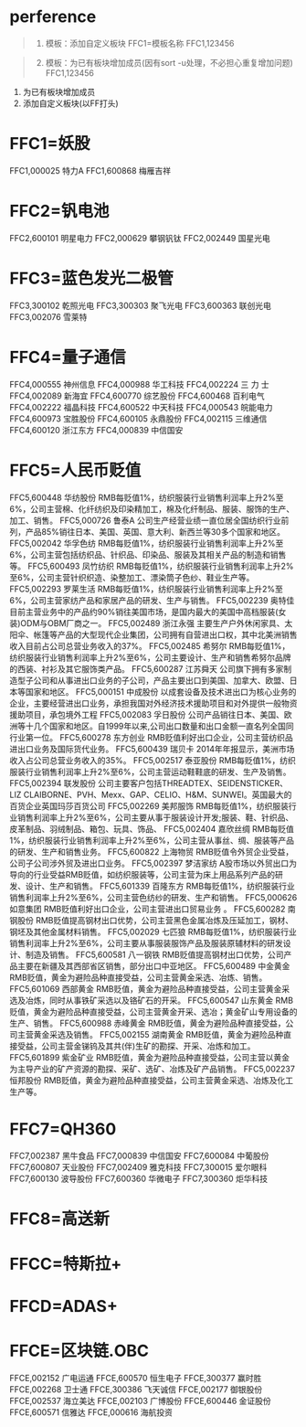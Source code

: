 # perference

> 1. 模板：添加自定义板块
  FFC1=模板名称
  FFC1,123456

> 2. 模板：为已有板块增加成员(因有sort -u处理，不必担心重复增加问题)
  FFC1,123456

1. 为已有板块增加成员
2. 添加自定义板块(以FF打头)

# FFC1=妖股
FFC1,000025	特力A
FFC1,600868	梅雁吉祥

# FFC2=钒电池
FFC2,600101	明星电力
FFC2,000629	攀钢钒钛
FFC2,002449	国星光电

# FFC3=蓝色发光二极管
FFC3,300102	乾照光电
FFC3,300303	聚飞光电
FFC3,600363	联创光电
FFC3,002076	雪莱特

# FFC4=量子通信
FFC4,000555	神州信息
FFC4,000988	华工科技
FFC4,002224	三 力 士
FFC4,002089	新海宜
FFC4,600770	综艺股份
FFC4,600468	百利电气
FFC4,002222	福晶科技
FFC4,600522	中天科技
FFC4,000543	皖能电力
FFC4,600973	宝胜股份
FFC4,600105	永鼎股份
FFC4,002115	三维通信
FFC4,600120	浙江东方
FFC4,000839	中信国安

# FFC5=人民币贬值
FFC5,600448 华纺股份  RMB每贬值1%，纺织服装行业销售利润率上升2%至6%，公司主营棉、化纤纺织及印染精加工，棉及化纤制品、服装、服饰的生产、加工、销售。
FFC5,000726 鲁泰A     公司生产经营业绩一直位居全国纺织行业前列，产品85%销往日本、美国、英国、意大利、新西兰等30多个国家和地区。
FFC5,002042 华孚色纺  RMB每贬值1%，纺织服装行业销售利润率上升2%至6%，公司主营包括纺织品、针织品、印染品、服装及其相关产品的制造和销售等。
FFC5,600493 凤竹纺织  RMB每贬值1%，纺织服装行业销售利润率上升2%至6%，公司主营针织织造、染整加工、漂染筒子色纱、鞋业生产等。
FFC5,002293 罗莱生活  RMB每贬值1%，纺织服装行业销售利润率上升2%至6%，公司主营家纺产品和家居产品的研发、生产与销售。
FFC5,002239 奥特佳    目前主营业务中的产品约90%销往美国市场，是国内最大的美国中高档服装(女装)ODM与OBM厂商之一。
FFC5,002489 浙江永强  主要生产户外休闲家具、太阳伞、帐篷等产品的大型现代企业集团，公司拥有自营进出口权，其中北美洲销售收入目前占公司总营业务收入的37%。
FFC5,002485 希努尔    RMB每贬值1%，纺织服装行业销售利润率上升2%至6%，公司主要设计、生产和销售希努尔品牌的西装、衬衫及其它服饰类产品。
FFC5,600287 江苏舜天  公司旗下拥有多家制造型子公司和从事进出口业务的子公司，产品主要出口到美国、加拿大、欧盟、日本等国家和地区。
FFC5,000151 中成股份  以成套设备及技术进出口为核心业务的企业，主要经营进出口业务，承担我国对外经济技术援助项目和对外提供一般物资援助项目，承包境外工程
FFC5,002083 孚日股份  公司产品销往日本、美国、欧洲等十几个国家和地区。自1999年以来,公司出口数量和出口金额一直名列全国同行业第一位。
FFC5,600278 东方创业  RMB贬值利好出口企业，公司主营纺织品进出口业务及国际货代业务。
FFC5,600439 瑞贝卡    2014年年报显示，美洲市场收入占公司总营业务收入的35%。
FFC5,002517 泰亚股份  RMB每贬值1%，纺织服装行业销售利润率上升2%至6%，公司主营运动鞋鞋底的研发、生产及销售。
FFC5,002394 联发股份  公司主要客户包括THREADTEX、SEIDENSTICKER、LIZ CLAIBORNE、PVH、Mexx、GAP、CELIO、H&M、SUNWEI。英国最大的百货企业英国玛莎百货公司
FFC5,002269 美邦服饰  RMB每贬值1%，纺织服装行业销售利润率上升2%至6%，公司主要从事于服装设计开发;服装、鞋、针织品、皮革制品、羽绒制品、箱包、玩具、饰品、
FFC5,002404 嘉欣丝绸  RMB每贬值1%，纺织服装行业销售利润率上升2%至6%，公司主营从事丝、绸、服装等产品的研发、生产和销售业务。
FFC5,600822 上海物贸  RMB贬值令外贸企业受益，公司子公司涉外贸及进出口业务。
FFC5,002397 梦洁家纺  A股市场以外贸出口为导向的行业受益RMB贬值，如纺织服装等，公司主营为床上用品系列产品的研发、设计、生产和销售。
FFC5,601339 百隆东方  RMB每贬值1%，纺织服装行业销售利润率上升2%至6%，公司主营色纺纱的研发、生产和销售。
FFC5,000626 如意集团  RMB贬值利好出口企业，公司主营进出口贸易业务 。
FFC5,600282 南钢股份  RMB贬值提高钢材出口优势，公司主营黑色金属冶炼及压延加工，钢材、钢坯及其他金属材料销售。
FFC5,002029 七匹狼      RMB每贬值1%，纺织服装行业销售利润率上升2%至6%，公司主要从事服装服饰产品及服装原辅材料的研发设计、制造及销售。
FFC5,600581 八一钢铁  RMB贬值提高钢材出口优势，公司产品主要在新疆及其西部省区销售，部分出口中亚地区。
FFC5,600489 中金黄金  RMB贬值，黄金为避险品种直接受益，公司主营黄金采选、冶炼、销售。
FFC5,601069 西部黄金  RMB贬值，黄金为避险品种直接受益，公司主营黄金采选及冶炼，同时从事铁矿采选以及铬矿石的开采。
FFC5,600547 山东黄金  RMB贬值，黄金为避险品种直接受益，公司主营黄金开采、选冶；黄金矿山专用设备的生产、销售。
FFC5,600988 赤峰黄金  RMB贬值，黄金为避险品种直接受益，公司主营黄金采选及销售。
FFC5,002155 湖南黄金  RMB贬值，黄金为避险品种直接受益，公司主营金锑钨及其共(伴)生矿的勘探、开采、冶炼和加工。
FFC5,601899 紫金矿业  RMB贬值，黄金为避险品种直接受益，公司主营以黄金为主导产业的矿产资源的勘探、采矿、选矿、冶炼及矿产品销售。
FFC5,002237 恒邦股份  RMB贬值，黄金为避险品种直接受益，公司主营黄金采选、冶炼及化工生产等。

# FFC7=QH360
FFC7,002387  黑牛食品
FFC7,000839  中信国安
FFC7,600084  中葡股份
FFC7,600807  天业股份
FFC7,002409  雅克科技
FFC7,300015  爱尔眼科
FFC7,600130  波导股份
FFC7,600360  华微电子
FFC7,300360  炬华科技

# FFC8=高送新
# FFCC=特斯拉+
# FFCD=ADAS+

# FFCE=区块链.OBC

FFCE,002152  广电运通
FFCE,600570  恒生电子
FFCE,300377  赢时胜
FFCE,002268  卫士通
FFCE,300386  飞天诚信
FFCE,002177  御银股份
FFCE,002537  海立美达
FFCE,002103  广博股份
FFCE,600446  金证股份
FFCE,600571  信雅达
FFCE,000616  海航投资
